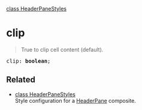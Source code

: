 [class HeaderPaneStyles](HeaderPaneStyles.md)

# clip

> True to clip cell content (default).

<pre class="docgen_signature">clip: <b>boolean</b>;</pre>

## Related

- [<!--{ref:class}-->class HeaderPaneStyles](HeaderPaneStyles.md) \
    Style configuration for a [HeaderPane](HeaderPane.md) composite.
